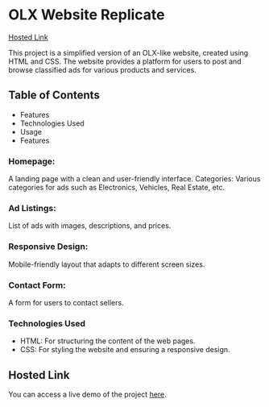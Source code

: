 # OLX Website Replicate
[Hosted Link](https://jessicadollz.github.io/OLX-M3/)

This project is a simplified version of an OLX-like website, created using HTML and CSS. The website provides a platform for users to post and browse classified ads for various products and services.

## Table of Contents
- Features
- Technologies Used
- Usage
- Features

### Homepage: 
A landing page with a clean and user-friendly interface.
Categories: Various categories for ads such as Electronics, Vehicles, Real Estate, etc.
### Ad Listings: 
List of ads with images, descriptions, and prices.
### Responsive Design:
 Mobile-friendly layout that adapts to different screen sizes.
### Contact Form: 
A form for users to contact sellers.
### Technologies Used
- HTML: For structuring the content of the web pages.
- CSS: For styling the website and ensuring a responsive design.

## Hosted Link

You can access a live demo of the project [here](https://jessicadollz.github.io/OLX-M3/).

